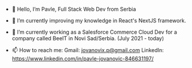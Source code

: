 - 👋 Hello, I’m Pavle, Full Stack Web Dev from Serbia
- 🌱 I’m currently improving my knowledge in React's NextJS framework.
- 🏢 I’m currently working as a Salesforce Commerce Cloud Dev for a company called BeeIT in Novi Sad/Serbia. (July 2021 - today)

- 📫 How to reach me:
  Gmail: jovanovix.p@gmail.com
  LinkedIn: https://www.linkedin.com/in/pavle-jovanovic-846631197/
